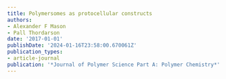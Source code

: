 ```yaml
---
title: Polymersomes as protocellular constructs
authors:
- Alexander F Mason
- Pall Thordarson
date: '2017-01-01'
publishDate: '2024-01-16T23:58:00.670061Z'
publication_types:
- article-journal
publication: '*Journal of Polymer Science Part A: Polymer Chemistry*'
---
```

